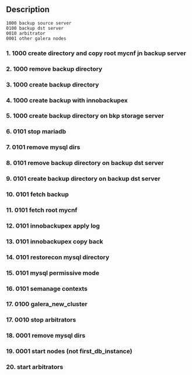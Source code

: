 ## Description
```
1000 backup source server
0100 backup dst server
0010 arbitrator
0001 other galera nodes
```
### 1. 1000 create directory and copy root mycnf jn backup server
### 2. 1000 remove backup directory
### 3. 1000 create backup directory
### 4. 1000 create backup with innobackupex
### 5. 1000 create backup directory on bkp storage server
### 6. 0101 stop mariadb
### 7. 0101 remove mysql dirs
### 8. 0101 remove backup directory on backup dst server
### 9. 0101 create backup directory on backup dst server
### 10. 0101 fetch backup
### 11. 0101 fetch root mycnf
### 12. 0101 innobackupex apply log
### 13. 0101 innobackupex copy back
### 14. 0101 restorecon mysql directory
### 15. 0101 mysql permissive mode
### 16. 0101 semanage contexts
### 17. 0100 galera_new_cluster
### 17. 0010 stop arbitrators
### 18. 0001 remove mysql dirs
### 19. 0001 start nodes (not first_db_instance)
### 20. start arbitrators
